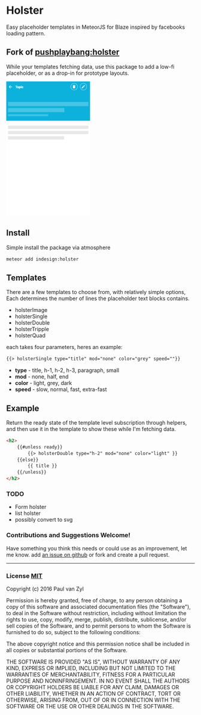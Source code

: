 # Holster
Easy placeholder templates in MeteorJS for Blaze inspired by facebooks loading pattern.

## Fork of [pushplaybang:holster](https://github.com/Pushplaybang/holster)

While your templates fetching data, use this package to add a low-fi placeholder, or as a drop-in for prototype layouts.  

![holster placeholder text screen shot](https://raw.githubusercontent.com/Pushplaybang/holster/master/assets/screenshot.png)



## Install
Simple install the package via atmosphere

```sh
meteor add indesign:holster
```




## Templates
There are a few templates to choose from, with relatively simple options,  Each determines the number of lines the placeholder text blocks contains.

 * holsterImage
 * holsterSingle
 * holsterDouble
 * holsterTripple
 * holsterQuad

each takes four parameters, heres an example:

```html
{{> holsterSingle type="title" mod="none" color="grey" speed=""}}
```

* **type**  - title, h-1, h-2, h-3, paragraph, small
* **mod** - none, half, end
* **color** - light, grey, dark
* **speed** - slow, normal, fast, extra-fast

## Example
Return the ready state of the template level subscription through helpers, and then use it in the template to show these while I'm fetching data.

````html
<h2>
  	{{#unless ready}}
    	{{> holsterDouble type="h-2" mod="none" color="light" }}
  	{{else}}
    	{{ title }}
  	{{/unless}}
</h2>
````


### TODO
* Form holster
* list holster
* possibly convert to svg



### Contributions and Suggestions Welcome!
Have something you think this needs or could use as an improvement, let me know.  add [an issue on github]() or fork and create a pull request.



____


### License [MIT](https://opensource.org/licenses/MIT)
Copyright (c) 2016 Paul van Zyl

Permission is hereby granted, free of charge, to any person obtaining a copy
of this software and associated documentation files (the "Software"), to deal
in the Software without restriction, including without limitation the rights
to use, copy, modify, merge, publish, distribute, sublicense, and/or sell
copies of the Software, and to permit persons to whom the Software is
furnished to do so, subject to the following conditions:

The above copyright notice and this permission notice shall be included in
all copies or substantial portions of the Software.

THE SOFTWARE IS PROVIDED "AS IS", WITHOUT WARRANTY OF ANY KIND, EXPRESS OR
IMPLIED, INCLUDING BUT NOT LIMITED TO THE WARRANTIES OF MERCHANTABILITY,
FITNESS FOR A PARTICULAR PURPOSE AND NONINFRINGEMENT.  IN NO EVENT SHALL THE
AUTHORS OR COPYRIGHT HOLDERS BE LIABLE FOR ANY CLAIM, DAMAGES OR OTHER
LIABILITY, WHETHER IN AN ACTION OF CONTRACT, TORT OR OTHERWISE, ARISING FROM,
OUT OF OR IN CONNECTION WITH THE SOFTWARE OR THE USE OR OTHER DEALINGS IN
THE SOFTWARE.

